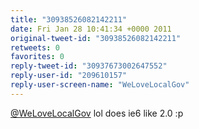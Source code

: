 ```yaml
---
title: "30938526082142211"
date: Fri Jan 28 10:41:34 +0000 2011
original-tweet-id: "30938526082142211"
retweets: 0
favorites: 0
reply-tweet-id: "30937673002647552"
reply-user-id: "209610157"
reply-user-screen-name: "WeLoveLocalGov"
---
```

<a href="https://twitter.com/WeLoveLocalGov">@WeLoveLocalGov</a> lol does ie6 like 2.0 :p

